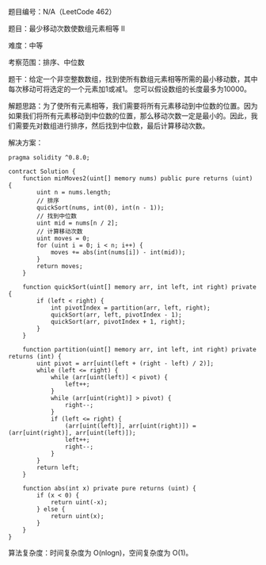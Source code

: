 题目编号：N/A（LeetCode 462）

题目：最少移动次数使数组元素相等 II

难度：中等

考察范围：排序、中位数

题干：给定一个非空整数数组，找到使所有数组元素相等所需的最小移动数，其中每次移动可将选定的一个元素加1或减1。 您可以假设数组的长度最多为10000。

解题思路：为了使所有元素相等，我们需要将所有元素移动到中位数的位置。因为如果我们将所有元素移动到中位数的位置，那么移动次数一定是最小的。因此，我们需要先对数组进行排序，然后找到中位数，最后计算移动次数。

解决方案：

```solidity
pragma solidity ^0.8.0;

contract Solution {
    function minMoves2(uint[] memory nums) public pure returns (uint) {
        uint n = nums.length;
        // 排序
        quickSort(nums, int(0), int(n - 1));
        // 找到中位数
        uint mid = nums[n / 2];
        // 计算移动次数
        uint moves = 0;
        for (uint i = 0; i < n; i++) {
            moves += abs(int(nums[i]) - int(mid));
        }
        return moves;
    }
    
    function quickSort(uint[] memory arr, int left, int right) private {
        if (left < right) {
            int pivotIndex = partition(arr, left, right);
            quickSort(arr, left, pivotIndex - 1);
            quickSort(arr, pivotIndex + 1, right);
        }
    }
    
    function partition(uint[] memory arr, int left, int right) private returns (int) {
        uint pivot = arr[uint(left + (right - left) / 2)];
        while (left <= right) {
            while (arr[uint(left)] < pivot) {
                left++;
            }
            while (arr[uint(right)] > pivot) {
                right--;
            }
            if (left <= right) {
                (arr[uint(left)], arr[uint(right)]) = (arr[uint(right)], arr[uint(left)]);
                left++;
                right--;
            }
        }
        return left;
    }
    
    function abs(int x) private pure returns (uint) {
        if (x < 0) {
            return uint(-x);
        } else {
            return uint(x);
        }
    }
}
```

算法复杂度：时间复杂度为 O(nlogn)，空间复杂度为 O(1)。
